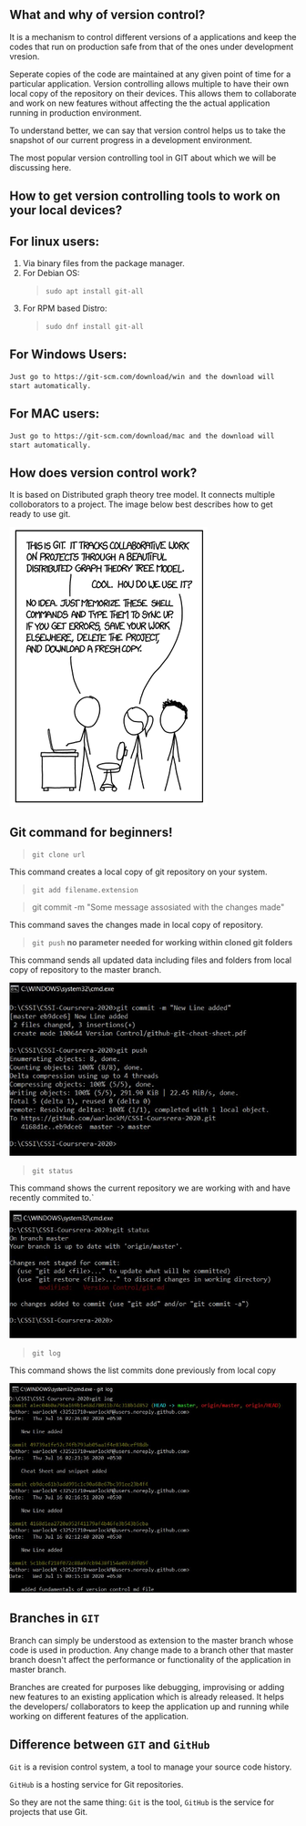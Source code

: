 What and why of version control?
---------------------------------

It is a mechanism to control different versions of a applications and 
keep the codes that run on production safe from that of the ones
under development vresion.

Seperate copies of the code are maintained at any given point of time for a particular application.
Version controlling allows multiple to have their own local copy of the repository on their devices.
This allows them to collaborate and work on new features without affecting the the actual application
running in production environment.

To understand better, we can say that version control helps us to take the snapshot of our current 
progress in a development environment.

The most popular version controlling tool in GIT about which we will be discussing here.

How to get version controlling tools to work on your local devices?
--------------------------------------------------------------------

For linux users:
-----------------
1. Via binary files from the package manager.
2. For Debian OS:
	>`sudo apt install git-all`
3. For RPM based Distro:
	>`sudo dnf install git-all`
	
For Windows Users:
------------------
	Just go to https://git-scm.com/download/win and the download will start automatically.
	
For MAC users:
---------------
	Just go to https://git-scm.com/download/mac and the download will start automatically.
	
How does version control work?
-------------------------------
It is based on Distributed graph theory tree model. It connects multiple colloborators to a project.
The image below best describes how to get ready to use git.

![](GitSimplified.png)

Git command for beginners!
---------------------------
>`git clone url`

This command creates a local copy of git repository on your system.

>`git add filename.extension`


>git commit -m "Some message assosiated with the changes made"

This command saves the changes made in local copy of repository.

>`git push`
**no parameter needed for working within cloned git folders**

This command sends all updated data including files and folders from local copy of repository 
to the master branch.

![](Example.JPG)

>`git status`

This command shows the current repository we are working with and have recently commited to.`

![](Example2.JPG)

>`git log`

This command shows the list commits done previously from local copy

![](Example3.JPG)

Branches in `GIT`
-----------------
Branch can simply be understood as extension to the master branch whose code is used in production.
Any change made to a branch other that master branch doesn't affect the performance or functionality
of the application in master branch.

Branches are created for purposes like debugging, improvising or adding new features to an existing application
which is already released. It helps the developers/ collaborators to keep the application up and running while working on different
features of the application.

Difference between `GIT` and `GitHub`
-----------------------------------
`Git` is a revision control system, a tool to manage your source code history.

`GitHub` is a hosting service for Git repositories.

So they are not the same thing: `Git` is the tool, `GitHub` is the service for projects that use Git.

